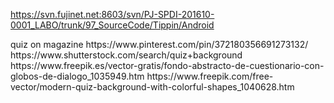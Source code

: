 
 https://svn.fujinet.net:8603/svn/PJ-SPDI-201610-0001_LABO/trunk/97_SourceCode/Tippin/Android
 
 <brochure>
quiz on magazine
 https://www.pinterest.com/pin/372180356691273132/
 https://www.shutterstock.com/search/quiz+background
 https://www.freepik.es/vector-gratis/fondo-abstracto-de-cuestionario-con-globos-de-dialogo_1035949.htm
 https://www.freepik.com/free-vector/modern-quiz-background-with-colorful-shapes_1040628.htm
